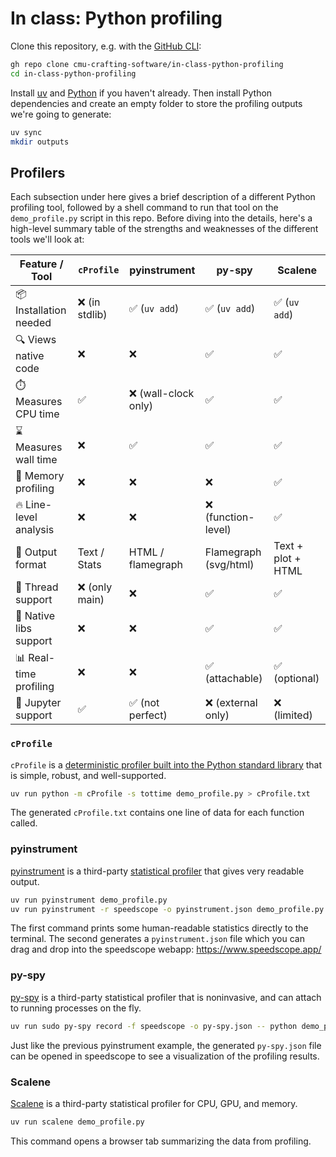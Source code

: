 # In class: Python profiling

Clone this repository, e.g. with the [GitHub CLI](https://cli.github.com/):

```sh
gh repo clone cmu-crafting-software/in-class-python-profiling
cd in-class-python-profiling
```

Install [uv](https://docs.astral.sh/uv/) and [Python](https://docs.astral.sh/uv/guides/install-python/) if you haven't already. Then install Python dependencies and create an empty folder to store the profiling outputs we're going to generate:

```sh
uv sync
mkdir outputs
```

## Profilers

Each subsection under here gives a brief description of a different Python profiling tool, followed by a shell command to run that tool on the `demo_profile.py` script in this repo. Before diving into the details, here's a high-level summary table of the strengths and weaknesses of the different tools we'll look at:

| Feature / Tool         | `cProfile`     | pyinstrument         | py-spy                | Scalene            |
| ---------------------- | -------------- | -------------------- | --------------------- | ------------------ |
| 📦 Installation needed | ❌ (in stdlib) | ✅ (`uv add`)        | ✅ (`uv add`)         | ✅ (`uv add`)      |
| 🔍 Views native code   | ❌             | ❌                   | ✅                    | ✅                 |
| ⏱️ Measures CPU time   | ✅             | ❌ (wall-clock only) | ✅                    | ✅                 |
| ⌛ Measures wall time  | ❌             | ✅                   | ✅                    | ✅                 |
| 🧠 Memory profiling    | ❌             | ❌                   | ❌                    | ✅                 |
| 🔥 Line-level analysis | ❌             | ❌                   | ❌ (function-level)   | ✅                 |
| 🎨 Output format       | Text / Stats   | HTML / flamegraph    | Flamegraph (svg/html) | Text + plot + HTML |
| 🧵 Thread support      | ❌ (only main) | ❌                   | ✅                    | ✅                 |
| 🧩 Native libs support | ❌             | ❌                   | ✅                    | ✅                 |
| 📊 Real-time profiling | ❌             | ❌                   | ✅ (attachable)       | ✅ (optional)      |
| 📓 Jupyter support     | ✅             | ✅ (not perfect)     | ❌ (external only)    | ❌ (limited)       |

### `cProfile`

`cProfile` is a [deterministic profiler built into the Python standard library](https://docs.python.org/3/library/profile.html) that is simple, robust, and well-supported.

```sh
uv run python -m cProfile -s tottime demo_profile.py > cProfile.txt
```

The generated `cProfile.txt` contains one line of data for each function called.

### pyinstrument

[pyinstrument](https://github.com/joerick/pyinstrument) is a third-party [statistical profiler](https://medium.com/@antoniomdk1/hpc-with-python-part-1-profiling-1dda4d172cdf) that gives very readable output.

```sh
uv run pyinstrument demo_profile.py
uv run pyinstrument -r speedscope -o pyinstrument.json demo_profile.py
```

The first command prints some human-readable statistics directly to the terminal. The second generates a `pyinstrument.json` file which you can drag and drop into the speedscope webapp: https://www.speedscope.app/

### py-spy

[py-spy](https://github.com/benfred/py-spy) is a third-party statistical profiler that is noninvasive, and can attach to running processes on the fly.

```sh
uv run sudo py-spy record -f speedscope -o py-spy.json -- python demo_profile.py
```

Just like the previous pyinstrument example, the generated `py-spy.json` file can be opened in speedscope to see a visualization of the profiling results.

### Scalene

[Scalene](https://github.com/plasma-umass/scalene) is a third-party statistical profiler for CPU, GPU, and memory.

```sh
uv run scalene demo_profile.py
```

This command opens a browser tab summarizing the data from profiling.
